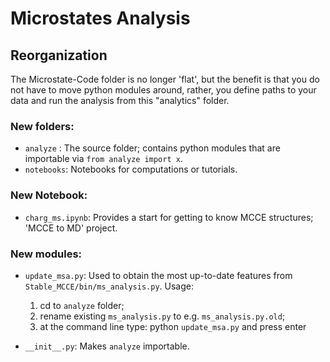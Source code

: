# Microstates Analysis

## Reorganization
The Microstate-Code folder is no longer 'flat', but the benefit is that you do not have to move python 
modules around, rather, you define paths to your data and run the analysis from this "analytics" folder.

### New folders: 
 * `analyze` : The source folder; contains python modules that are importable via `from analyze import x`.
 * `notebooks`: Notebooks for computations or tutorials.


### New Notebook:
 * `charg_ms.ipynb`: Provides a start for getting to know MCCE structures; 'MCCE to MD' project.


### New modules:
 * `update_msa.py`:
 Used to obtain the most up-to-date features from `Stable_MCCE/bin/ms_analysis.py`. Usage:
   1. cd to `analyze` folder;
   2. rename existing `ms_analysis.py` to e.g. `ms_analysis.py.old`;
   3. at the command line type: python `update_msa.py` and press enter

 * `__init__.py`: Makes `analyze` importable.

